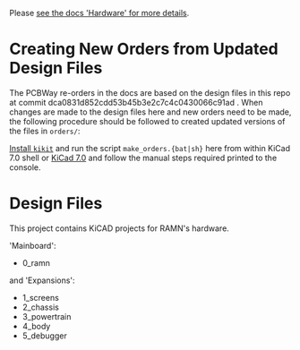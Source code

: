 Please [see the docs 'Hardware' for more details](https://ramn.readthedocs.io/page/hardware.html).

# Creating New Orders from Updated Design Files

The PCBWay re-orders in the docs are based on the design files in this repo at commit dca0831d852cdd53b45b3e2c7c4c0430066c91ad . When changes are made to the design files here and new orders need to be made, the following procedure should be followed to created updated versions of the files in `orders/`:

[Install `kikit`](https://yaqwsx.github.io/KiKit/latest/installation/intro/) and run the script `make_orders.{bat|sh}` here from within KiCad 7.0 shell or [KiCad 7.0](https://yaqwsx.github.io/KiKit/latest/installation/intro/#running-kikit-in-ci-or-isolated-environment-via-docker) and follow the manual steps required printed to the console.

# Design Files

This project contains KiCAD projects for RAMN's hardware.

'Mainboard':
* 0_ramn

and 'Expansions':
* 1_screens
* 2_chassis
* 3_powertrain
* 4_body
* 5_debugger
